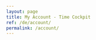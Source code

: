 ```yaml
---
layout: page
title: My Account - Time Cockpit
ref: /de/account/
permalink: /account/
---
```


